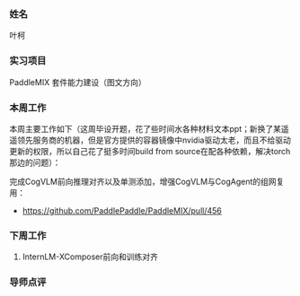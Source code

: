 ### 姓名

叶柯

### 实习项目

PaddleMIX 套件能力建设（图文方向）

### 本周工作

本周主要工作如下（这周毕设开题，花了些时间水各种材料文本ppt；新换了某遥遥领先服务商的机器，但是官方提供的容器镜像中nvidia驱动太老，而且不给驱动更新的权限，所以自己花了挺多时间build from source在配各种依赖，解决torch那边的问题）：

完成CogVLM前向推理对齐以及单测添加，增强CogVLM与CogAgent的组网复用：

+ https://github.com/PaddlePaddle/PaddleMIX/pull/456

### 下周工作

1. InternLM-XComposer前向和训练对齐

### 导师点评
